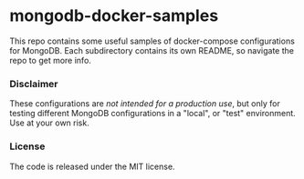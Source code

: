 # mongodb-docker-samples

This repo contains some useful samples of docker-compose configurations for MongoDB. Each subdirectory contains its own README, so navigate the repo to get more info.

### Disclaimer

These configurations are *not intended for a production use*, but only for testing different MongoDB configurations in a "local", or "test" environment. Use at your own risk.

### License

The code is released under the MIT license.